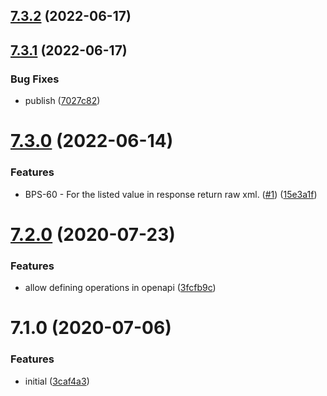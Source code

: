 ## [7.3.2](https://github.com/softwaregroup-bg/ut-port-soap/compare/v7.3.1...v7.3.2) (2022-06-17)



## [7.3.1](https://github.com/softwaregroup-bg/ut-port-soap/compare/v7.3.0...v7.3.1) (2022-06-17)


### Bug Fixes

* publish ([7027c82](https://github.com/softwaregroup-bg/ut-port-soap/commit/7027c82e5599c48d9cc83b228a1e5117ec8079ad))



# [7.3.0](https://github.com/softwaregroup-bg/ut-port-soap/compare/v7.2.0...v7.3.0) (2022-06-14)


### Features

* BPS-60 - For the listed value in response return raw xml. ([#1](https://github.com/softwaregroup-bg/ut-port-soap/issues/1)) ([15e3a1f](https://github.com/softwaregroup-bg/ut-port-soap/commit/15e3a1f7e6444aa4b8246a66308d26a80638042a))



# [7.2.0](https://github.com/softwaregroup-bg/ut-port-soap/compare/v7.1.0...v7.2.0) (2020-07-23)


### Features

* allow defining operations in openapi ([3fcfb9c](https://github.com/softwaregroup-bg/ut-port-soap/commit/3fcfb9c3a16d3aa97761071cd78f814ccdea7302))



# 7.1.0 (2020-07-06)


### Features

* initial ([3caf4a3](https://github.com/softwaregroup-bg/ut-port-soap/commit/3caf4a3df24a56d345bf8c4a0d4e9fd705949e98))



